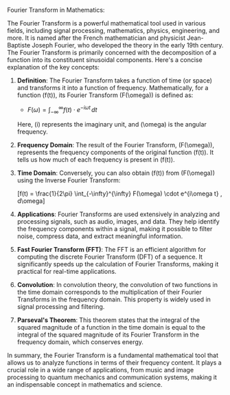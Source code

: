 Fourier Transform in Mathematics:

The Fourier Transform is a powerful mathematical tool used in various fields, including signal processing, mathematics, physics, engineering, and more. It is named after the French mathematician and physicist Jean-Baptiste Joseph Fourier, who developed the theory in the early 19th century. The Fourier Transform is primarily concerned with the decomposition of a function into its constituent sinusoidal components. Here's a concise explanation of the key concepts:

1. **Definition**: The Fourier Transform takes a function of time (or space) and transforms it into a function of frequency. Mathematically, for a function \(f(t)\), its Fourier Transform \(F(\omega)\) is defined as:
	- $F(\omega) = \int_{-\infty}^{\infty} f(t) \cdot e^{-i\omega t} \, dt$

   Here, \(i\) represents the imaginary unit, and \(\omega\) is the angular frequency.

2. **Frequency Domain**: The result of the Fourier Transform, \(F(\omega)\), represents the frequency components of the original function \(f(t)\). It tells us how much of each frequency is present in \(f(t)\).

3. **Time Domain**: Conversely, you can also obtain \(f(t)\) from \(F(\omega)\) using the Inverse Fourier Transform:

   \[f(t) = \frac{1}{2\pi} \int_{-\infty}^{\infty} F(\omega) \cdot e^{i\omega t} \, d\omega\]

4. **Applications**: Fourier Transforms are used extensively in analyzing and processing signals, such as audio, images, and data. They help identify the frequency components within a signal, making it possible to filter noise, compress data, and extract meaningful information.

5. **Fast Fourier Transform (FFT)**: The FFT is an efficient algorithm for computing the discrete Fourier Transform (DFT) of a sequence. It significantly speeds up the calculation of Fourier Transforms, making it practical for real-time applications.

6. **Convolution**: In convolution theory, the convolution of two functions in the time domain corresponds to the multiplication of their Fourier Transforms in the frequency domain. This property is widely used in signal processing and filtering.

7. **Parseval's Theorem**: This theorem states that the integral of the squared magnitude of a function in the time domain is equal to the integral of the squared magnitude of its Fourier Transform in the frequency domain, which conserves energy.

In summary, the Fourier Transform is a fundamental mathematical tool that allows us to analyze functions in terms of their frequency content. It plays a crucial role in a wide range of applications, from music and image processing to quantum mechanics and communication systems, making it an indispensable concept in mathematics and science.